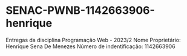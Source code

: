 # SENAC-PWNB-1142663906-henrique
Entregas da disciplina Programação Web - 2023/2                      Nome Proprietário: Henrique Sena De Menezes                    Número de indentificação: 1142663906
